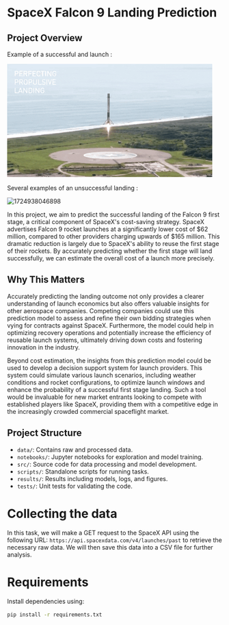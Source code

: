 
# SpaceX Falcon 9 Landing Prediction

## Project Overview

Example of a successful and launch : 

![1724936691783](image/README/1724936691783.png)

Several examples of an unsuccessful landing : 

![1724938046898](image/README/1724938046898.png)

In this project, we aim to predict the successful landing of the Falcon 9 first stage, a critical component of SpaceX's cost-saving strategy. SpaceX advertises Falcon 9 rocket launches at a significantly lower cost of $62 million, compared to other providers charging upwards of $165 million. This dramatic reduction is largely due to SpaceX's ability to reuse the first stage of their rockets. By accurately predicting whether the first stage will land successfully, we can estimate the overall cost of a launch more precisely.

## Why This Matters

Accurately predicting the landing outcome not only provides a clearer understanding of launch economics but also offers valuable insights for other aerospace companies. Competing companies could use this prediction model to assess and refine their own bidding strategies when vying for contracts against SpaceX. Furthermore, the model could help in optimizing recovery operations and potentially increase the efficiency of reusable launch systems, ultimately driving down costs and fostering innovation in the industry.

Beyond cost estimation, the insights from this prediction model could be used to develop a decision support system for launch providers. This system could simulate various launch scenarios, including weather conditions and rocket configurations, to optimize launch windows and enhance the probability of a successful first stage landing. Such a tool would be invaluable for new market entrants looking to compete with established players like SpaceX, providing them with a competitive edge in the increasingly crowded commercial spaceflight market.

## Project Structure

- `data/`: Contains raw and processed data.
- `notebooks/`: Jupyter notebooks for exploration and model training.
- `src/`: Source code for data processing and model development.
- `scripts/`: Standalone scripts for running tasks.
- `results/`: Results including models, logs, and figures.
- `tests/`: Unit tests for validating the code.

# Collecting the data

In this task, we will make a GET request to the SpaceX API using the following URL: `https://api.spacexdata.com/v4/launches/past` to retrieve the necessary raw data. We will then save this data into a CSV file for further analysis.

# Requirements

Install dependencies using:

```bash
pip install -r requirements.txt
```
